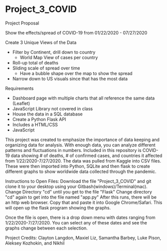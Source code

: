 # Project_3_COVID



Project Proposal

Show the effects/spread of COVID-19 from 01/22/2020 - 07/27/2020

Create 3 Unique Views of the Data
 * Filter by Continent, drill down to country
    - World Map View of cases per country
 * Roll-up total of deaths
 * Sliding scale of spread over time
    - Have a bubble shape over the map to show the spread
 * Narrow down to US visuals since that has the most data

Requirements

  * Dashboard page with multiple charts that all reference the same data (Leaflet)
  * JavaScript Library not covered in class
  * House the data in a SQL database
  * Create a Python Flask API
  * Includes a HTML/CSS
  * JavaScript
    
    
This project was created to emphasize the importance of data keeping and organizing data for analysis. With enough data, you can analyze different patterns and fluctuations in numbers. Included in this repository is COVID-19 data showing # of deaths, # of confirmed cases, and countries it affected from 1/22/2020-7/27/2020. The data was pulled from Kaggle into CSV files. These were then imported into Python, SQLite and then flask to create different graphs to show worldwide data collected through the pandemic. 


Instructions to Open Files:
Download the file "Project_3_COVID" and git clone it to your desktop using your Gitbash(windows)/Terminal(mac).
Change Directory "cd" until you get to the file "Flask"
Change directory "cd" again to get into the file named "app.py"
After this runs, there will be an http web browser. Copy that and paste it into Google Chrome/Safari.
This will open up the flask program showing the graphs.

Once the file is open, there is a drop down menu with dates ranging from 1/22/2020-7/27/2020. You can select any of these dates and see the graphs change between each selection. 

[
](http://127.0.0.1:5000/)

Project Credits: Clayton Langdon, Maxiel Liz, Samantha Barbey, Luke Pison, Aleksey Kozhokin, and Nikhil  

